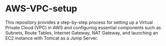 # AWS-VPC-setup
This repository provides a step-by-step process for setting up a Virtual Private Cloud (VPC) in AWS and configuring essential components such as Subnets, Route Tables, Internet Gateway, NAT Gateway, and launching an EC2 instance with Tomcat as a Jump Server.
